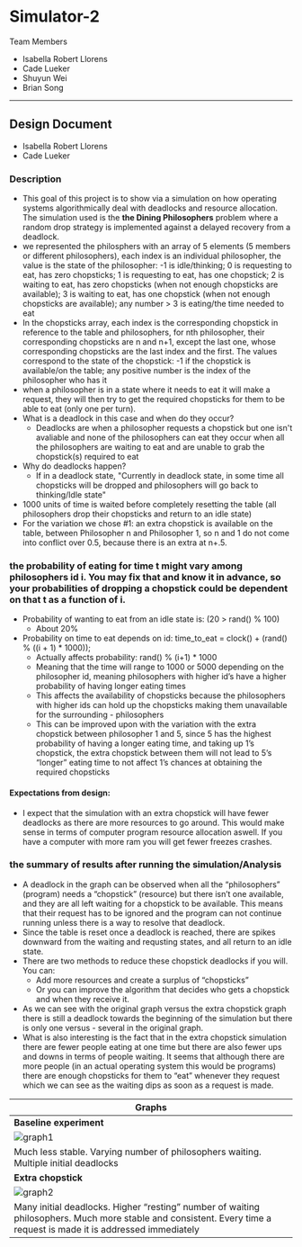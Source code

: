 # Simulator-2

Team Members

- Isabella Robert Llorens
- Cade Lueker
- Shuyun Wei
- Brian Song

---

## Design Document 

- Isabella Robert Llorens 
- Cade Lueker 

### Description
- This goal of this project is to show via a simulation on how operating systems algorithmically deal with deadlocks and resource allocation. The simulation used is the **the Dining Philosophers** problem where a random drop strategy is implemented against a delayed recovery from a deadlock.
- we represented the philosphers with an array of 5 elements (5 members or different philosophers), each index is an individual philosopher, the value is the state of the philosopher: -1 is idle/thinking; 0 is requesting to eat, has zero chopsticks; 1 is requesting to eat, has one chopstick; 2 is waiting to eat, has zero chopsticks (when not enough chopsticks are available); 3 is waiting to eat, has one chopstick (when not enough chopsticks are available); any number > 3 is eating/the time needed to eat
- In the chopsticks array, each index is the corresponding chopstick in reference to the table and philosophers, for nth philosopher, their corresponding chopsticks are n and n+1, except the last one, whose corresponding chopsticks are the last index and the first. The values correspond to the state of the chopstick: -1 if the chopstick is available/on the table; any positive number is the index of the philosopher who has it
- when a philosopher is in a state where it needs to eat it will make a request, they will then try to get the required chopsticks for them to be able to eat (only one per turn).
- What is a deadlock in this case and when do they occur?
  - Deadlocks are when a philosopher requests a chopstick but one isn't avaliable and none of the philosophers can eat they occur when all the philosophers are waiting to eat and are unable to grab the chopstick(s) required to eat
- Why do deadlocks happen?
    - If in a deadlock state, "Currently in deadlock state, in some time all chopsticks will be dropped and philosophers will go back to thinking/Idle state"
- 1000 units of time is waited before completely resetting the table (all philosophers drop their chopsticks and return to an idle state)
- For the variation we chose #1: an extra chopstick is available on the table, between Philosopher n and Philosopher 1, so n and 1 do not come into conflict over 0.5, because there is an extra at n+.5.
### the probability of eating for time t might vary among philosophers id i.  You may fix that and know it in advance, so your probabilities of dropping a chopstick could be dependent on that t as a function of i.
- Probability of wanting to eat from an idle state is: (20 > rand() % 100)
  - About 20%
- Probability on time to eat depends on id: time_to_eat = clock() + (rand() % ((i + 1) * 1000));
  - Actually affects probability: rand() % (i+1) * 1000
  - Meaning that the time will range to 1000 or 5000 depending on the philosopher id, meaning philosophers with higher id’s have a higher probability of having longer eating times
  - This affects the availability of chopsticks because the philosophers with higher ids can hold up the chopsticks making them unavailable for the surrounding - philosophers
  - This can be improved upon with the variation with the extra chopstick between philosopher 1 and 5, since 5 has the highest probability of having a longer eating time, and taking up 1’s chopstick, the extra chopstick between them will not lead to 5’s “longer” eating time to not affect 1’s chances at obtaining the required chopsticks

#### Expectations from design: 

- I expect that the simulation with an extra chopstick will have fewer deadlocks as there are more resources to go around. This would make sense in terms of computer program resource allocation aswell. If you have a computer with more ram you will get fewer freezes crashes. 

### the summary of results after running the simulation/Analysis
- A deadlock in the graph can be observed when all the “philosophers” (program) needs a “chopstick” (resource) but there isn’t one available, and they are all left waiting for a chopstick to be available. This means that their request has to be ignored and the program can not continue running unless there is a way to resolve that deadlock.
- Since the table is reset once a deadlock is reached, there are spikes downward from the waiting and requsting states, and all return to an idle state.
- There are two methods to reduce these chopstick deadlocks if you will. You can:
  - Add more resources and create a surplus of “chopsticks”
  - Or you can improve the algorithm that decides who gets a chopstick and when they receive it. 
- As we can see with the original graph versus the extra chopstick graph there is still a deadlock towards the beginning of the simulation but there is only one versus - several in the original graph.
- What is also interesting is the fact that in the extra chopstick simulation there are fewer people eating at one time but there are also fewer ups and downs in terms of people waiting. It seems that although there are more people (in an actual operating system this would be programs) there are enough chopsticks for them to “eat” whenever they request which we can see as the waiting dips as soon as a request is made. 


| Graphs                                                                                                                                                              |
|---------------------------------------------------------------------------------------------------------------------------------------------------------------------|
| **Baseline experiment**                                                                                                                                             |
| ![graph1](~/Desktop/Simulator-2/graph1.png)                                                                                                                                               |
| Much less stable. Varying number of philosophers waiting. Multiple initial deadlocks                                                                                |
| **Extra chopstick**                                                                                                                                                 |
| ![graph2](~/Desktop/Simulator-2/graph2.png)                                                                                                                                               |
| Many initial deadlocks. Higher “resting” number of waiting philosophers. Much more stable and consistent. Every time a request is made it is addressed immediately  |
